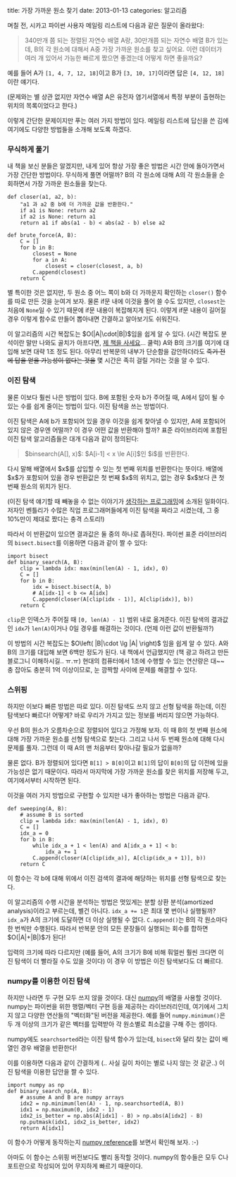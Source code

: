 title: 가장 가까운 원소 찾기
date: 2013-01-13
categories: 알고리즘

며칠 전, 시카고 파이썬 사용자 메일링 리스트에 다음과 같은 질문이 올라왔다:

> 340만개 쯤 되는 정렬된 자연수 배열 A랑, 30만개쯤 되는 자연수 배열 B가 있는데, B의 각 원소에 대해서 A중 가장 가까운 원소를 찾고 싶어요. 이런 데이터가 여러 개 있어서 가능한 빠르게 짰으면 좋겠는데 어떻게 하면 좋을까요?

예를 들어 A가 `[1, 4, 7, 12, 18]`이고 B가 `[3, 10, 17]`이라면 답은 `[4, 12, 18]`이란 얘기다.

(문제와는 별 상관 없지만 자연수 배열 A은 유전자 염기서열에서 특정 부분이 출현하는 위치의 목록이었다고 한다.)

이렇게 간단한 문제이지만 푸는 여러 가지 방법이 있다. 메일링 리스트에 답신을 쓴 김에 여기에도 다양한 방법들을 소개해 보도록 하겠다.

### 무식하게 풀기

내 책을 보신 분들은 알겠지만, 내게 있어 항상 가장 좋은 방법은 시간 안에 돌아가면서 가장 간단한 방법이다. 무식하게 풀면 어떨까? B의 각 원소에 대해 A의 각 원소들을 순회하면서 가장 가까운 원소들을 찾는다.

	def closer(a1, a2, b):
		"a1 과 a2 중 b에 더 가까운 값을 반환한다."
		if a1 is None: return a2
		if a2 is None: return a1
		return a1 if abs(a1 - b) < abs(a2 - b) else a2

	def brute_force(A, B):
		C = []
		for b in B:
			closest = None
			for a in A:
				closest = closer(closest, a, b)
			C.append(closest)
		return C

별 특이한 것은 없지만, 두 원소 중 어느 쪽이 b와 더 가까운지 확인하는 `closer()` 함수를 따로 만든 것을 눈여겨 보자. 물론 if문 내에 이것을 풀어 쓸 수도 있지만, `closest`는 처음에 `None`일 수 있기 때문에 if문 내용이 복잡해지게 된다. 이렇게 if문 내용이 길어질 경우 이렇게 함수로 만들어 뽑아내면 간결하고 알아보기도 쉬워진다.

이 알고리즘의 시간 복잡도는 \$O(|A|\cdot|B|)\$임을 쉽게 알 수 있다. (시간 복잡도 분석이란 말만 나와도 골치가 아프다면, [제 책을 사세요](http://book.algospot.com/)... 쿨럭) A와 B의 크기를 여기에 대입해 보면 대략 1조 정도 된다. 아무리 반복문의 내부가 단순함을 감안하더라도 <s>죽기 전에 답을 얻을 가능성이 없다는 것을</s> 몇 시간은 족히 걸릴 거라는 것을 알 수 있다.

### 이진 탐색

물론 이보다 훨씬 나은 방법이 있다. B에 포함된 숫자 b가 주어질 때, A에서 답이 될 수 있는 수를 쉽게 줄이는 방법이 있다. 이진 탐색을 쓰는 방법이다.

이진 탐색은 A에 b가 포함되어 있을 경우 이것을 쉽게 찾아낼 수 있지만, A에 포함되어 있지 않은 경우엔 어떨까? 이 경우 어떤 값을 반환해야 할까? 표준 라이브러리에 포함된 이진 탐색 알고리즘들은 대개 다음과 같이 정의된다:

> \$binsearch(A[], x)\$: \$A[i-1] < x \le A[i]\$인 \$i\$를 반환한다.

다시 말해 배열에서 \$x\$를 삽입할 수 있는 첫 번째 위치를 반환한다는 뜻이다. 배열에 \$x\$가 포함되어 있을 경우 반환값은 첫 번째 \$x\$의 위치고, 없는 경우 \$x\$보다 큰 첫 번째 원소의 위치가 된다.

(이진 탐색 얘기할 때 빼놓을 수 없는 이야기가 [생각하는 프로그래밍](http://www.yes24.com/24/goods/329227?scode=032&OzSrank=1)에 소개된 일화이다. 저자인 벤틀리가 수많은 직업 프로그래머들에게 이진 탐색을 짜라고 시켰는데, 그 중 10%만이 제대로 짰다는 충격 스토리!)

따라서 이 반환값이 있으면 결과값은 둘 중의 하나로 좁혀진다. 파이썬 표준 라이브러리의 `bisect.bisect`를 이용하면 다음과 같이 짤 수 있다:

	import bisect
	def binary_search(A, B):
		clip = lambda idx: max(min(len(A) - 1, idx), 0)
		C = []
		for b in B:
			idx = bisect.bisect(A, b)
			# A[idx-1] < b <= A[idx]
			C.append(closer(A[clip(idx - 1)], A[clip(idx)], b))
		return C

`clip`은 인덱스가 주어질 때 `[0, len(A) - 1]` 범위 내로 옮겨준다. 이진 탐색의 결과값인 `idx`가 `len(A)`이거나 0일 경우를 해결하는 것이다. (언제 이런 값이 반환될까?)

이 방법의 시간 복잡도는 \$O\left( |B|\cdot \lg |A| \right)\$ 임을 쉽게 알 수 있다. A와 B의 크기를 대입해 보면 6백만 정도가 된다. 내 책에서 언급했지만 (책 광고 하려고 만든 블로그니 이해하시길.. ㅠ.ㅠ) 현대의 컴퓨터에서 1초에 수행할 수 있는 연산량은 대~~충 잡아도 충분히 1억 이상이므로, 눈 깜짝할 사이에 문제를 해결할 수 있다.

### 스위핑

하지만 이보다 빠른 방법은 따로 있다. 이진 탐색도 쓰지 않고 선형 탐색을 하는데, 이진 탐색보다 빠르다! 어떻게? 바로 우리가 가지고 있는 정보를 버리지 않으면 가능하다. 

우선 B의 원소가 오름차순으로 정렬되어 있다고 가정해 보자. 이 때 B의 첫 번째 원소에 대해 가장 가까운 원소를 선형 탐색으로 찾는다. 그리고 나서 두 번째 원소에 대해 다시 문제를 풀자. 그런데 이 때 A의 맨 처음부터 찾아나갈 필요가 없을까? 

물론 없다. B가 정렬되어 있다면 `B[1] > B[0]`이고 `B[1]`의 답이 `B[0]`의 답 이전에 있을 가능성은 없기 때문이다. 따라서 마지막에 가장 가까운 원소를 찾은 위치를 저장해 두고, 여기에서부터 시작하면 된다.

이것을 여러 가지 방법으로 구현할 수 있지만 내가 좋아하는 방법은 다음과 같다.

	def sweeping(A, B):
		# assume B is sorted
		clip = lambda idx: max(min(len(A) - 1, idx), 0)
		C = []
		idx_a = 0
		for b in B:
			while idx_a + 1 < len(A) and A[idx_a + 1] < b:
				idx_a += 1
			C.append(closer(A[clip(idx_a)], A[clip(idx_a + 1)], b))
		return C

이 함수는 각 b에 대해 위에서 이진 검색의 결과에 해당하는 위치를 선형 탐색으로 찾는다. 

이 알고리즘의 수행 시간을 분석하는 방법은 멋있게는 분할 상환 분석(amortized analysis)이라고 부르는데, 별건 아니다. `idx_a += 1`은 최대 몇 번이나 실행될까? `idx_a`가 A의 크기에 도달하면 더 이상 실행될 수 없다. `C.append()`는 B의 각 원소마다 한 번씩만 수행된다. 따라서 반복문 안의 모든 문장들이 실행되는 회수를 합하면 \$O(|A|+|B|)\$가 된다!

입력의 크기에 따라 다르지만 (예를 들어, A의 크기가 B에 비해 훠얼씬 훨씬 크다면 이진 탐색이 더 빨라질 수도 있을 것이다) 이 경우 이 방법은 이진 탐색보다도 더 빠르다.

### numpy를 이용한 이진 탐색

하지만 나라면 두 구현 모두 쓰지 않을 것이다. 대신 [numpy](http://www.numpy.org/)의 배열을 사용할 것이다. numpy는 파이썬을 위한 행렬/벡터 구현 등을 제공하는 라이브러리인데, 여기에서 그치지 않고 다양한 연산들의 "벡터화"된 버전을 제공한다. 예를 들어 `numpy.minimum()`은 두 개 이상의 크기가 같은 벡터를 입력받아 각 원소별로 최소값을 구해 주는 셈이다.

numpy에도 `searchsorted`라는 이진 탐색 함수가 있는데, `bisect`와 달리 찾는 값이 배열인 경우 배열을 반환한다!

이를 이용하면 다음과 같이 간결하게 (.. 사실 길이 차이는 별로 나지 않는 것 같군..) 이진 탐색을 이용한 답안을 짤 수 있다.

	import numpy as np
	def binary_search_np(A, B):
		# assume A and B are numpy arrays
		idx2 = np.minimum(len(A) - 1, np.searchsorted(A, B)) 
		idx1 = np.maximum(0, idx2 - 1)
		idx2_is_better = np.abs(A[idx1] - B) > np.abs(A[idx2] - B)
		np.putmask(idx1, idx2_is_better, idx2)
		return A[idx1]

이 함수가 어떻게 동작하는지 [numpy reference](http://docs.scipy.org/doc/numpy/reference/)를 보면서 확인해 보자. :-)

아마도 이 함수는 스위핑 버전보다도 빨리 동작할 것이다. numpy의 함수들은 모두 C나 포트란으로 작성되어 있어 무지하게 빠르기 때문이다.


